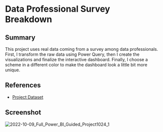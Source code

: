 # Data Professional Survey Breakdown

## Summary

This project uses real data coming from a survey among data professionals. First, I transform the raw data using Power Query, then I create the visualizations and finalize the interactive dashboard. Finally, I choose a scheme in a different color to make the dashboard look a little bit more unique.

## References

- [Project Dataset](https://github.com/AlexTheAnalyst/Power-BI/blob/main/Power%20BI%20-%20Final%20Project.xlsx)

## Screenshot

![2022-10-09_Full_Power_BI_Guided_Project1024_1](https://user-images.githubusercontent.com/53877625/201211072-46c88a00-0dae-4af8-93b0-c1b7dd777fe2.jpg)
